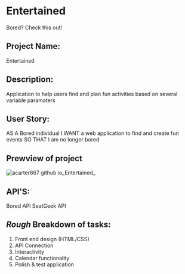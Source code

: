 # Entertained
Bored? Check this out!

## Project Name: 
Entertained


## Description:
Application to help users find and plan fun activities based on several variable paramaters 


## User Story: 
AS A Bored individual 
I WANT a web application to find and create fun events 
SO THAT I am no longer bored

## Prewview of project
![acarter867 github io_Entertained_](https://user-images.githubusercontent.com/118003612/213340134-bde02a31-e398-44bb-9135-a0c9fd2d40ab.png)


## API'S: 
Bored API
SeatGeek API



## *Rough* Breakdown of tasks:
1. Front end design (HTML/CSS)
2. API Connection
3. Interactivity
4. Calendar functionality
5. Polish & test application
